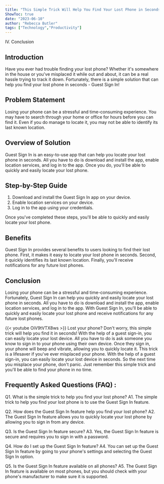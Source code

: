 ```yaml
---
title: "This Simple Trick Will Help You Find Your Lost Phone in Seconds - Guest Sign In Required!"
ShowToc: true 
date: "2023-06-10"
author: "Rebecca Butler" 
tags: ["Technology","Productivity"]
---
```

IV. Conclusion 

## Introduction

Have you ever had trouble finding your lost phone? Whether it's somewhere in the house or you've misplaced it while out and about, it can be a real hassle trying to track it down. Fortunately, there is a simple solution that can help you find your lost phone in seconds - Guest Sign In! 

## Problem Statement

Losing your phone can be a stressful and time-consuming experience. You may have to search through your home or office for hours before you can find it. Even if you do manage to locate it, you may not be able to identify its last known location. 

## Overview of Solution

Guest Sign In is an easy-to-use app that can help you locate your lost phone in seconds. All you have to do is download and install the app, enable location services, and log in to the app. Once you do, you'll be able to quickly and easily locate your lost phone. 

## Step-by-Step Guide

1. Download and install the Guest Sign In app on your device. 
2. Enable location services on your device. 
3. Log in to the app using your credentials. 

Once you've completed these steps, you'll be able to quickly and easily locate your lost phone.

## Benefits

Guest Sign In provides several benefits to users looking to find their lost phone. First, it makes it easy to locate your lost phone in seconds. Second, it quickly identifies its last known location. Finally, you'll receive notifications for any future lost phones. 

## Conclusion

Losing your phone can be a stressful and time-consuming experience. Fortunately, Guest Sign In can help you quickly and easily locate your lost phone in seconds. All you have to do is download and install the app, enable location services, and log in to the app. With Guest Sign In, you'll be able to quickly and easily locate your lost phone and receive notifications for any future lost phones.

{{< youtube OiV9tVTX8ws >}} 
Lost your phone? Don't worry, this simple trick will help you find it in seconds! With the help of a guest sign-in, you can easily locate your lost device. All you have to do is ask someone you know to sign in to your phone using their own device. Once they sign in, your phone will beep and vibrate, allowing you to quickly locate it. This trick is a lifesaver if you've ever misplaced your phone. With the help of a guest sign-in, you can easily locate your lost device in seconds. So the next time you misplace your phone, don't panic. Just remember this simple trick and you'll be able to find your phone in no time.

## Frequently Asked Questions (FAQ) :
Q1. What is the simple trick to help you find your lost phone?
A1. The simple trick to help you find your lost phone is to use the Guest Sign In feature.

Q2. How does the Guest Sign In feature help you find your lost phone?
A2. The Guest Sign In feature allows you to quickly locate your lost phone by allowing you to sign in from any device.

Q3. Is the Guest Sign In feature secure?
A3. Yes, the Guest Sign In feature is secure and requires you to sign in with a password.

Q4. How do I set up the Guest Sign In feature?
A4. You can set up the Guest Sign In feature by going to your phone's settings and selecting the Guest Sign In option.

Q5. Is the Guest Sign In feature available on all phones?
A5. The Guest Sign In feature is available on most phones, but you should check with your phone's manufacturer to make sure it is supported.


